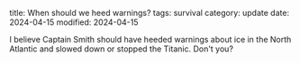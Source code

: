 title: When should we heed warnings?
tags: survival
category: update
date: 2024-04-15
modified: 2024-04-15

I believe Captain Smith should have heeded warnings about ice in the North Atlantic and slowed down or stopped the Titanic.   Don't you?
